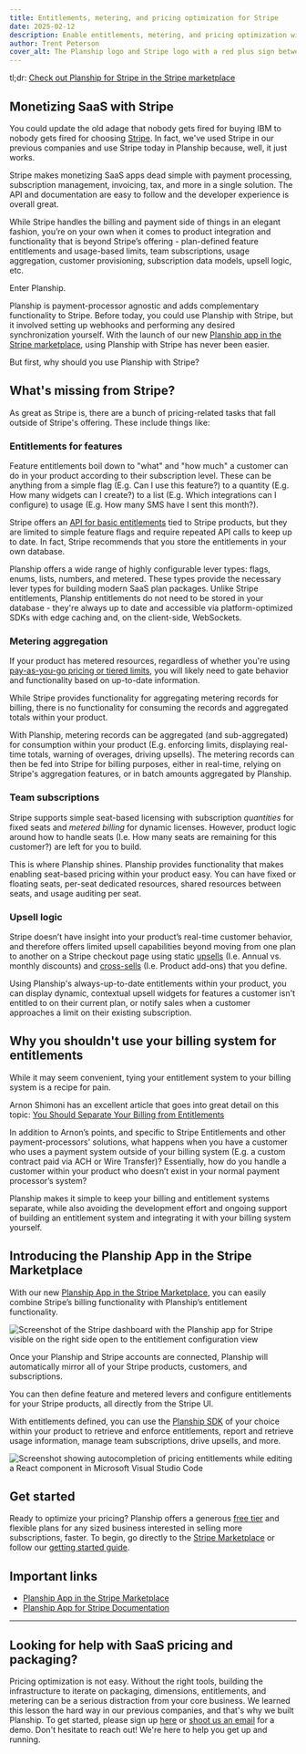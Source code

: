 ```yaml
---
title: Entitlements, metering, and pricing optimization for Stripe
date: 2025-02-12
description: Enable entitlements, metering, and pricing optimization with the Planship app for Stripe.
author: Trent Peterson
cover_alt: The Planship logo and Stripe logo with a red plus sign between them on a dark blue background
---
```


<div class="mt-2"></div>

tl;dr: [Check out Planship for Stripe in the Stripe marketplace](https://marketplace.stripe.com/apps/planship)

## Monetizing SaaS with Stripe
You could update the old adage that nobody gets fired for buying IBM to nobody gets fired for choosing [Stripe](https://stripe.com/). In fact, we've used Stripe in our previous companies and use Stripe today in Planship because, well, it just works.

Stripe makes monetizing SaaS apps dead simple with payment processing, subscription management, invoicing, tax, and more in a single solution. The API and documentation are easy to follow and the developer experience is overall great.

While Stripe handles the billing and payment side of things in an elegant fashion, you’re on your own when it comes to product integration and functionality that is beyond Stripe’s offering - plan-defined feature entitlements and usage-based limits, team subscriptions, usage aggregation, customer provisioning, subscription data models, upsell logic, etc.

Enter Planship.

Planship is payment-processor agnostic and adds complementary functionality to Stripe. Before today, you could use Planship with Stripe, but it involved setting up webhooks and performing any desired synchronization yourself. With the launch of our new [Planship app in the Stripe marketplace](https://marketplace.stripe.com/apps/planship), using Planship with Stripe has never been easier.

But first, why should you use Planship with Stripe?

## What's missing from Stripe?
As great as Stripe is, there are a bunch of pricing-related tasks that fall outside of Stripe's offering. These include things like:

### Entitlements for features
Feature entitlements boil down to "what" and "how much" a customer can do in your product according to their subscription level. These can be anything from a simple flag (E.g. Can I use this feature?) to a quantity (E.g. How many widgets can I create?) to a list (E.g. Which integrations can I configure) to usage (E.g. How many SMS have I sent this month?).

Stripe offers an [API for basic entitlements](https://docs.stripe.com/billing/entitlements) tied to Stripe products, but they are limited to simple feature flags and require repeated API calls to keep up to date. In fact, Stripe recommends that you store the entitlements in your own database.

Planship offers a wide range of highly configurable lever types: flags, enums, lists, numbers, and metered. These types provide the necessary lever types for building modern SaaS plan packages. Unlike Stripe entitlements, Planship entitlements do not need to be stored in your database - they're always up to date and accessible via platform-optimized SDKs with edge caching and, on the client-side, WebSockets.

### Metering aggregation
If your product has metered resources, regardless of whether you're using [pay-as-you-go pricing or tiered limits](https://blog.planship.io/articles/which-usage-based-pricing-model-is-right-for-your-saas-business#how-do-i-choose-the-right-model), you will likely need to gate behavior and functionality based on up-to-date information.

While Stripe provides functionality for aggregating metering records for billing, there is no functionality for consuming the records and aggregated totals within your product.

With Planship, metering records can be aggregated (and sub-aggregated) for consumption within your product (E.g. enforcing limits, displaying real-time totals, warning of overages, driving upsells). The metering records can then be fed into Stripe for billing purposes, either in real-time, relying on Stripe's aggregation features, or in batch amounts aggregated by Planship.

### Team subscriptions
Stripe supports simple seat-based licensing with subscription _quantities_ for fixed seats and _metered billing_ for dynamic licenses. However, product logic around how to handle seats (I.e. How many seats are remaining for this customer?) are left for you to build.

This is where Planship shines. Planship provides functionality that makes enabling seat-based pricing within your product easy. You can have fixed or floating seats, per-seat dedicated resources, shared resources between seats, and usage auditing per seat.

### Upsell logic
Stripe doesn’t have insight into your product’s real-time customer behavior, and therefore offers limited upsell capabilities beyond moving from one plan to another on a Stripe checkout page using static [upsells](https://docs.stripe.com/payments/checkout/upsells) (I.e. Annual vs. monthly discounts) and [cross-sells](https://docs.stripe.com/payments/checkout/cross-sells) (I.e. Product add-ons) that you define.

Using Planship's always-up-to-date entitlements within your product, you can display dynamic, contextual upsell widgets for features a customer isn't entitled to on their current plan, or notify sales when a customer approaches a limit on their existing subscription.

## Why you shouldn't use your billing system for entitlements
While it may seem convenient, tying your entitlement system to your billing system is a recipe for pain.

Arnon Shimoni has an excellent article that goes into great detail on this topic: [You Should Separate Your Billing from Entitlements](https://arnon.dk/why-you-should-separate-your-billing-from-entitlement/)

In addition to Arnon’s points, and specific to Stripe Entitlements and other payment-processors' solutions, what happens when you have a customer who uses a payment system outside of your billing system (E.g. a custom contract paid via ACH or Wire Transfer)? Essentially, how do you handle a customer within your product who doesn’t exist in your normal payment processor’s system?

Planship makes it simple to keep your billing and entitlement systems separate, while also avoiding the development effort and ongoing support of building an entitlement system and integrating it with your billing system yourself.

## Introducing the Planship App in the Stripe Marketplace
With our new [Planship App in the Stripe Marketplace](https://marketplace.stripe.com/apps/planship), you can easily combine Stripe’s billing functionality with Planship’s entitlement functionality.

<Image
  src="planship-entitlements-stripe-dashboard.jpg"
  alt="Screenshot of the Stripe dashboard with the Planship app for Stripe visible on the right side open to the entitlement configuration view"
  caption="Configure pricing entitlements in the Stripe dashboard"
/>

Once your Planship and Stripe accounts are connected, Planship will automatically mirror all of your Stripe products, customers, and subscriptions.

You can then define feature and metered levers and configure entitlements for your Stripe products, all directly from the Stripe UI.

With entitlements defined, you can use the [Planship SDK](https://docs.planship.io/integration/#getting-started-with-planship-sdks) of your choice within your product to retrieve and enforce entitlements, report and retrieve usage information, manage team subscriptions, drive upsells, and more.

<Image
  src="planship-stripe-entitlements-autocomplete.jpg"
  alt="Screenshot showing autocompletion of pricing entitlements while editing a React component in Microsoft Visual Studio Code"
  caption="Use pricing entitlements in your product configured with the Planship app for Stripe"
/>

## Get started
Ready to optimize your pricing? Planship offers a generous [free tier](https://planship.io/pricing) and flexible plans for any sized business interested in selling more subscriptions, faster. To begin, go directly to the [Stripe Marketplace](https://marketplace.stripe.com/apps/planship) or follow our [getting started guide](https://docs.planship.io/howtos/use-planship-with-stripe/#getting-started).

## Important links
* [Planship App in the Stripe Marketplace](https://marketplace.stripe.com/apps/planship)
* [Planship App for Stripe Documentation](https://docs.planship.io/howtos/use-planship-with-stripe/)

<hr class="gradient rounded !mt-8" />

## Looking for help with SaaS pricing and packaging?
Pricing optimization is not easy. Without the right tools, building the infrastructure to iterate on packaging, dimensions, entitlements, and metering can be a serious distraction from your core business. We learned this lesson the hard way in our previous companies, and that's why we built Planship. To get started, please sign up [here](https://planship.io) or [shoot us an email](mailto:connect@planship.io) for a demo. Don't hesitate to reach out! We're here to help you get up and running.
